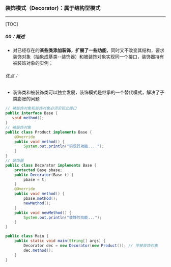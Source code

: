 ### 装饰模式（Decorator)：属于结构型模式

------

[TOC]

##### 00：概述

- 对已经存在的**某些类添加装饰，扩展了一些功能**，同时又不改变其结构，要求装饰对象（抽象成基类--装饰器）和被装饰对象实现同一个接口，装饰器持有被装饰对象的实例；

###### 优点：

- 装饰类和被装饰类可以独立发展，装饰模式是继承的一个替代模式，解决了子类膨胀的问题


```java
// 被装饰对象和装饰对象必须实现此接口
public interface Base {
   void method();
}
// 被装饰对象
public class Product implements Base {
    @Override
    public void method() {
        System.out.println("实现其功能....");
    }
}
// 装饰器
public class Decorator implements Base {
    protected Base pbase;
    public Decorator(Base t) {
        pbase = t;
    }
    @Override
    public void method() {
        pbase.method();
        newMethod();
    }
    public void newMethod() {
        System.out.println("装饰的功能...");
    }
}

public class Main {
    public static void main(String[] args) {
        Decorator dec = new Decorator(new Product()); // 传被装饰对象
        dec.method();
    }
}
```